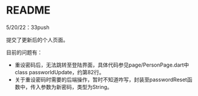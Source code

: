 # README

5/20/22：33push

提交了更新后的个人页面。

目前的问题有：

* 重设密码后，无法跳转至登陆界面，具体代码参见page/PersonPage.dart中class passworldUpdate，约第82行。
* 关于重设密码时需要的后端操作，暂时不知道咋写，封装至passwordReset函数中，传入参数为新密码，类型为String。